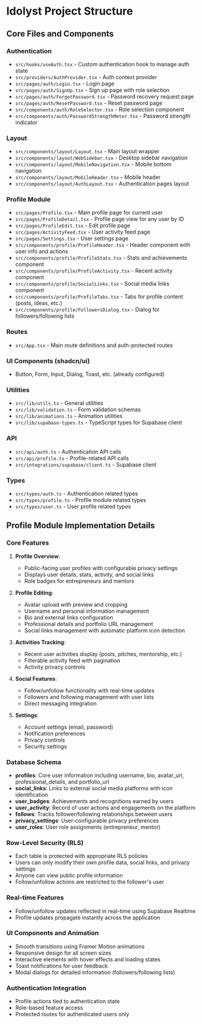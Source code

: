 
# Idolyst Project Structure

## Core Files and Components

### Authentication
- `src/hooks/useAuth.tsx` - Custom authentication hook to manage auth state
- `src/providers/AuthProvider.tsx` - Auth context provider
- `src/pages/auth/Login.tsx` - Login page
- `src/pages/auth/SignUp.tsx` - Sign up page with role selection
- `src/pages/auth/ForgotPassword.tsx` - Password recovery request page
- `src/pages/auth/ResetPassword.tsx` - Reset password page
- `src/components/auth/RoleSelector.tsx` - Role selection component
- `src/components/auth/PasswordStrengthMeter.tsx` - Password strength indicator

### Layout
- `src/components/layout/Layout.tsx` - Main layout wrapper
- `src/components/layout/WebSidebar.tsx` - Desktop sidebar navigation
- `src/components/layout/MobileNavigation.tsx` - Mobile bottom navigation
- `src/components/layout/MobileHeader.tsx` - Mobile header
- `src/components/layout/AuthLayout.tsx` - Authentication pages layout

### Profile Module
- `src/pages/Profile.tsx` - Main profile page for current user
- `src/pages/ProfileDetail.tsx` - Profile page view for any user by ID
- `src/pages/ProfileEdit.tsx` - Edit profile page
- `src/pages/ActivityFeed.tsx` - User activity feed page
- `src/pages/Settings.tsx` - User settings page
- `src/components/profile/ProfileHeader.tsx` - Header component with user info and actions
- `src/components/profile/ProfileStats.tsx` - Stats and achievements component
- `src/components/profile/ProfileActivity.tsx` - Recent activity component
- `src/components/profile/SocialLinks.tsx` - Social media links component
- `src/components/profile/ProfileTabs.tsx` - Tabs for profile content (posts, ideas, etc.)
- `src/components/profile/FollowersDialog.tsx` - Dialog for followers/following lists

### Routes
- `src/App.tsx` - Main route definitions and auth-protected routes

### UI Components (shadcn/ui)
- Button, Form, Input, Dialog, Toast, etc. (already configured)

### Utilities
- `src/lib/utils.ts` - General utilities
- `src/lib/validation.ts` - Form validation schemas
- `src/lib/animations.ts` - Animation utilities
- `src/lib/supabase-types.ts` - TypeScript types for Supabase client

### API
- `src/api/auth.ts` - Authentication API calls
- `src/api/profile.ts` - Profile-related API calls
- `src/integrations/supabase/client.ts` - Supabase client

### Types
- `src/types/auth.ts` - Authentication related types
- `src/types/profile.ts` - Profile module related types
- `src/types/user.ts` - User profile related types

## Profile Module Implementation Details

### Core Features
1. **Profile Overview**: 
   - Public-facing user profiles with configurable privacy settings
   - Displays user details, stats, activity, and social links
   - Role badges for entrepreneurs and mentors

2. **Profile Editing**:
   - Avatar upload with preview and cropping
   - Username and personal information management
   - Bio and external links configuration
   - Professional details and portfolio URL management
   - Social links management with automatic platform icon detection

3. **Activities Tracking**:
   - Recent user activities display (posts, pitches, mentorship, etc.)
   - Filterable activity feed with pagination
   - Activity privacy controls

4. **Social Features**:
   - Follow/unfollow functionality with real-time updates
   - Followers and following management with user lists
   - Direct messaging integration

5. **Settings**:
   - Account settings (email, password)
   - Notification preferences
   - Privacy controls
   - Security settings

### Database Schema
- **profiles**: Core user information including username, bio, avatar_url, professional_details, and portfolio_url
- **social_links**: Links to external social media platforms with icon identification
- **user_badges**: Achievements and recognitions earned by users
- **user_activity**: Record of user actions and engagements on the platform
- **follows**: Tracks follower/following relationships between users
- **privacy_settings**: User-configurable privacy preferences 
- **user_roles**: User role assignments (entrepreneur, mentor)

### Row-Level Security (RLS)
- Each table is protected with appropriate RLS policies
- Users can only modify their own profile data, social links, and privacy settings
- Anyone can view public profile information
- Follow/unfollow actions are restricted to the follower's user

### Real-time Features
- Follow/unfollow updates reflected in real-time using Supabase Realtime
- Profile updates propagate instantly across the application

### UI Components and Animation
- Smooth transitions using Framer Motion animations
- Responsive design for all screen sizes
- Interactive elements with hover effects and loading states
- Toast notifications for user feedback
- Modal dialogs for detailed information (followers/following lists)

### Authentication Integration
- Profile actions tied to authentication state
- Role-based feature access
- Protected routes for authenticated users only
